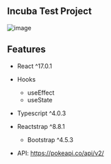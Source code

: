 ## Incuba Test Project

![image](https://user-images.githubusercontent.com/37116350/103571543-d7afe300-4ea9-11eb-920c-a37b615df4e2.png)

## Features
- React ^17.0.1
- Hooks
  - useEffect
  - useState
- Typescript ^4.0.3
- Reactstrap ^8.8.1
  - Bootstrap ^4.5.3

- API: https://pokeapi.co/api/v2/


